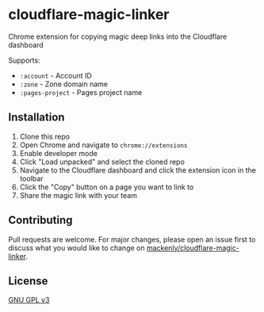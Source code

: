 # cloudflare-magic-linker
Chrome extension for copying magic deep links into the Cloudflare dashboard

Supports:
- `:account` - Account ID
- `:zone` - Zone domain name
- `:pages-project` - Pages project name

## Installation
1. Clone this repo
2. Open Chrome and navigate to `chrome://extensions`
3. Enable developer mode
4. Click "Load unpacked" and select the cloned repo
5. Navigate to the Cloudflare dashboard and click the extension icon in the toolbar
6. Click the "Copy" button on a page you want to link to
7. Share the magic link with your team

## Contributing
Pull requests are welcome. For major changes, please open an issue first to discuss what you would like to change on [mackenly/cloudflare-magic-linker](https://github.com/mackenly/cloudflare-magic-linker).

## License
[GNU GPL v3](./LICENSE)